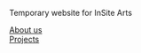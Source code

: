 ---
---
Temporary website for InSite Arts

<div class="buttons">
  <a href="/about/" class="btn btn-info">About us</a><br />
  <a href="/portfolio/" class="btn btn-info">Projects</a><br />
</div>
